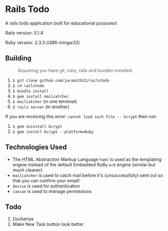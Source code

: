 # Rails Todo
A rails todo application built for educational purposes!

Rails version: 5.1.4

Ruby version: 2.3.3 (i386-mingw32)

## Building
> Assuming you have git, ruby, rails and bundler installed
1. `$ git clone github.com/jacsmith21/railstodo`
2. `$ cd railstodo`
3. `$ bundle install`
4. `$ gem install mailcatcher`
5. `$ mailcatcher` (in one terminal)
5. `$ rails server` (in another)

If you are receiving this error: `cannot load such file -- bcrypt` then run:
1. `$ gem uninstall bcrypt`
2. `$ gem install bcrypt --platform=Ruby`

## Technologies Used
* The HTML Abstraction Markup Language `haml` is used as the templating engine instead of the default Embedded RuBy `erb` engine (similar but much cleaner)
* `mailcatcher` is used to catch mail before it's (unsuccessfully) sent out so that you can confirm your email!
* `devise` is used for authentication
* `cancan` is used to manage permissions

## Todo
1. Dockerize
2. Make New Task button look better
